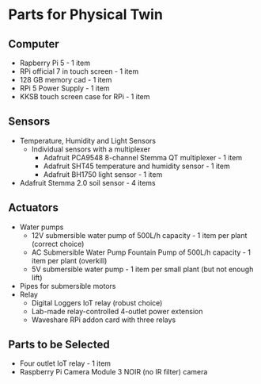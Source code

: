# Parts for Physical Twin

## Computer

* Rapberry Pi 5 - 1 item
* RPi official 7 in touch screen - 1 item
* 128 GB memory cad - 1 item
* RPi 5 Power Supply - 1 item
* KKSB touch screen case for RPi - 1 item

## Sensors

* Temperature, Humidity and Light Sensors
  * Individual sensors with a multiplexer
    * Adafruit PCA9548 8-channel Stemma QT multiplexer - 1 item
    * Adafruit SHT45 temperature and humidity sensor - 1 item
    * Adafruit BH1750 light sensor - 1 item
* Adafruit Stemma 2.0 soil sensor - 4 items

## Actuators

* Water pumps
  * 12V submersible water pump of 500L/h capacity - 1 item per plant (correct choice)
  * AC Submersible Water Pump Fountain Pump of 500L/h capacity - 1 item per plant (overkill)
  * 5V submersible water pump - 1 item per small plant (but not enough lift)
* Pipes for submersible motors
* Relay
  * Digital Loggers IoT relay (robust choice)
  * Lab-made relay-controlled 4-outlet power extension
  * Waveshare RPi addon card with three relays

## Parts to be Selected

* Four outlet IoT relay - 1 item
* Raspberry Pi Camera Module 3 NOIR (no IR filter) camera

